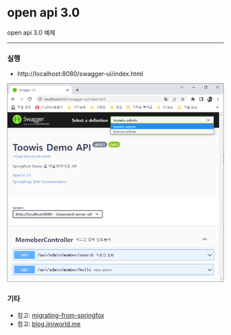 # open api 3.0

open api 3.0 예제

---

### 실행
* http://localhost:8080/swagger-ui/index.html

![index](./docs/index.png)

### 기타
* 참고: [migrating-from-springfox](https://springdoc.org/migrating-from-springfox.html)
* 참고: [blog.jiniworld.me](https://blog.jiniworld.me/83)